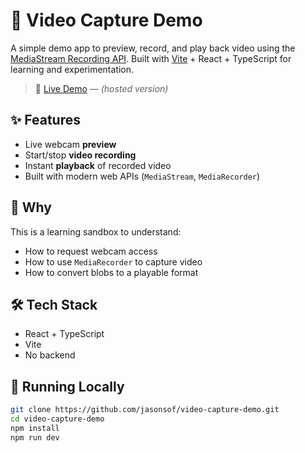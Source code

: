 # 🎥 Video Capture Demo

A simple demo app to preview, record, and play back video using the [MediaStream Recording API](https://developer.mozilla.org/en-US/docs/Web/API/MediaStream_Recording_API). Built with [Vite](https://vitejs.dev/) + React + TypeScript for learning and experimentation.

> 🚀 [Live Demo](https://video-capture-demo.vercel.app/) — *(hosted version)*

## ✨ Features

- Live webcam **preview**
- Start/stop **video recording**
- Instant **playback** of recorded video
- Built with modern web APIs (`MediaStream`, `MediaRecorder`)

## 🧠 Why

This is a learning sandbox to understand:
- How to request webcam access
- How to use `MediaRecorder` to capture video
- How to convert blobs to a playable format

## 🛠 Tech Stack

- React + TypeScript
- Vite
- No backend

## 🧪 Running Locally

```bash
git clone https://github.com/jasonsof/video-capture-demo.git
cd video-capture-demo
npm install
npm run dev
